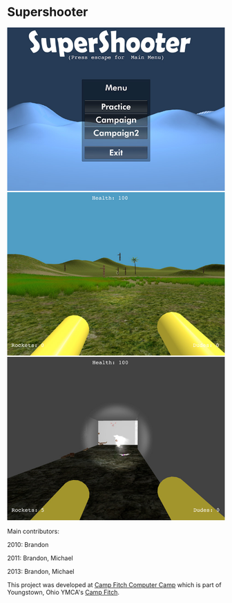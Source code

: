 # Supershooter
![alt tag](https://raw.githubusercontent.com/CFCC/supershooter/master/screenshots/MainMenu.jpg)
![alt tag](https://raw.githubusercontent.com/CFCC/supershooter/master/screenshots/Practice.jpg)
![alt tag](https://raw.githubusercontent.com/CFCC/supershooter/master/screenshots/Level1.jpg)

Main contributors:

2010: Brandon

2011: Brandon, Michael

2013: Brandon, Michael

This project was developed at [Camp Fitch Computer Camp](http://campcomputer.com) which is part of Youngstown, Ohio YMCA's [Camp Fitch](http://www.campfitch.com).
